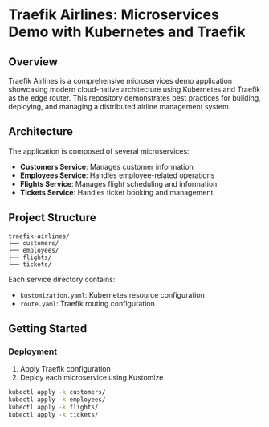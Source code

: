 # Traefik Airlines: Microservices Demo with Kubernetes and Traefik

## Overview

Traefik Airlines is a comprehensive microservices demo application showcasing modern cloud-native architecture using Kubernetes and Traefik as the edge router. This repository demonstrates best practices for building, deploying, and managing a distributed airline management system.

## Architecture

The application is composed of several microservices:
- **Customers Service**: Manages customer information
- **Employees Service**: Handles employee-related operations
- **Flights Service**: Manages flight scheduling and information
- **Tickets Service**: Handles ticket booking and management

## Project Structure

```
traefik-airlines/
├── customers/
├── employees/
├── flights/
└── tickets/
```

Each service directory contains:
- `kustomization.yaml`: Kubernetes resource configuration
- `route.yaml`: Traefik routing configuration

## Getting Started

### Deployment

1. Apply Traefik configuration
2. Deploy each microservice using Kustomize

```bash
kubectl apply -k customers/
kubectl apply -k employees/
kubectl apply -k flights/
kubectl apply -k tickets/
```
